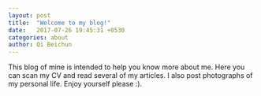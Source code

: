 ```yaml
---
layout: post
title:  "Welcome to my blog!"
date:   2017-07-26 19:45:31 +0530
categories: about
author: Qi Beichun
---
```

This blog of mine is intended to help you know more about me.
Here you can scan my CV and read several of my articles.
I also post photographs of my personal life.
Enjoy yourself please :).
